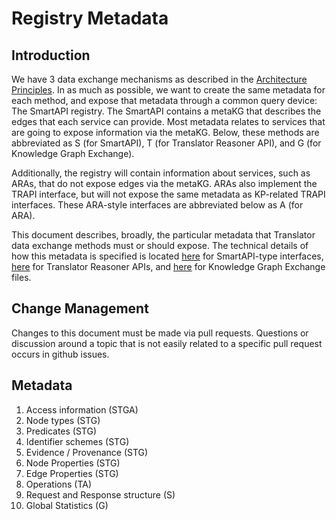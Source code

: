 # Registry Metadata

## Introduction

We have 3 data exchange mechanisms as described in the [Architecture Principles](README.md).  In as much as possible, we want to create the same metadata for each method, and expose that metadata through a common query device: The SmartAPI registry.   The SmartAPI contains a metaKG that describes the edges that each service can provide.   Most metadata relates to services that are going to expose information via the metaKG.  Below, these methods are abbreviated as S (for SmartAPI), T (for Translator Reasoner API), and G (for Knowledge Graph Exchange).  

Additionally, the registry will contain information about services, such as ARAs, that do not expose edges via the metaKG.  ARAs also implement the TRAPI interface, but will not expose the same metadata as KP-related TRAPI interfaces.  These ARA-style interfaces are abbreviated below as A (for ARA).

This document describes, broadly, the particular metadata that Translator data exchange methods must or should expose. The technical details of how this metadata is specified is located [here](https://github.com/NCATSTranslator/translator_extensions) for SmartAPI-type interfaces, [here](https://github.com/NCATSTranslator/ReasonerAPI) for Translator Reasoner APIs, and [here](https://github.com/biolink/kgx) for Knowledge Graph Exchange files.  

## Change Management

Changes to this document must be made via pull requests.   Questions or discussion around a topic that is not easily related to a specific pull request occurs in github issues.

## Metadata

1. Access information (STGA) 
1. Node types (STG)
1. Predicates (STG)
1. Identifier schemes (STG)
1. Evidence / Provenance (STG)
1. Node Properties (STG)
1. Edge Properties (STG)
1. Operations (TA)
1. Request and Response structure (S)
1. Global Statistics (G)
